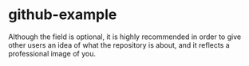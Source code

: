# github-example
Although the field is optional, it is highly recommended in order to give other users an idea of what the repository is about, and it reflects a professional image of you.
